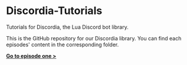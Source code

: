 # Discordia-Tutorials
Tutorials for Discordia, the Lua Discord bot library.

This is the GitHub repository for our Discordia library. You can find each episodes' content in the corresponding folder.

[**Go to episode one >**](./Episode-1/README.md)
